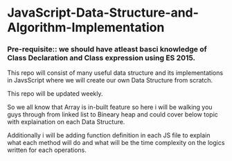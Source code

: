 # JavaScript-Data-Structure-and-Algorithm-Implementation

### Pre-requisite:: we should have atleast basci knowledge of Class Declaration and Class expression using ES 2015.

This repo will consist of many useful data structure and its implementations in JavsScript where we will create our own Data Structure from scratch.

This repo will be updated weekly.

So we all know that Array is in-built feature so here i will be walking you guys through from linked list to Bineary heap and could cover below topic with explaination on each Data Structure.

Additionally i will be adding function definition in each JS file to explain what each method will do and what will be the time complexity  on the logics written for each operations.

